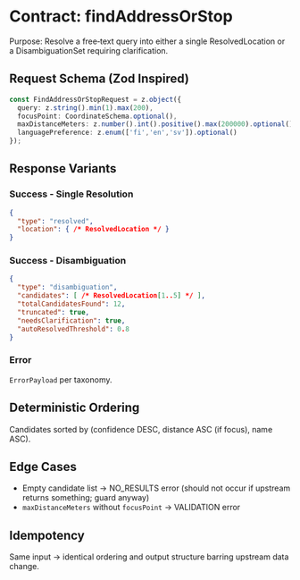 # Contract: findAddressOrStop

Purpose: Resolve a free‑text query into either a single ResolvedLocation or a DisambiguationSet requiring clarification.

## Request Schema (Zod Inspired)

```ts
const FindAddressOrStopRequest = z.object({
  query: z.string().min(1).max(200),
  focusPoint: CoordinateSchema.optional(),
  maxDistanceMeters: z.number().int().positive().max(200000).optional(),
  languagePreference: z.enum(['fi','en','sv']).optional()
});
```

## Response Variants

### Success - Single Resolution

```json
{
  "type": "resolved",
  "location": { /* ResolvedLocation */ }
}
```

### Success - Disambiguation

```json
{
  "type": "disambiguation",
  "candidates": [ /* ResolvedLocation[1..5] */ ],
  "totalCandidatesFound": 12,
  "truncated": true,
  "needsClarification": true,
  "autoResolvedThreshold": 0.8
}
```

### Error

`ErrorPayload` per taxonomy.

## Deterministic Ordering

Candidates sorted by (confidence DESC, distance ASC (if focus), name ASC).

## Edge Cases

- Empty candidate list → NO_RESULTS error (should not occur if upstream returns something; guard anyway)
- `maxDistanceMeters` without `focusPoint` → VALIDATION error

## Idempotency

Same input → identical ordering and output structure barring upstream data change.
